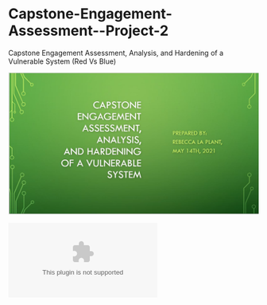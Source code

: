 # Capstone-Engagement-Assessment--Project-2
Capstone Engagement Assessment, Analysis, and Hardening of a Vulnerable System (Red Vs Blue)

![grab.JPG](https://github.com/rlaplant88/Capstone-Engagement-Assessment--Project-2/blob/58217508b26410e8634bea9996afd7f28e70e7d8/grab.JPG)

![Capstone Engagement.pptx](https://github.com/rlaplant88/Capstone-Engagement-Assessment--Project-2/blob/928921d05464b989b994cd74bc80b87085b56b2c/Capstone%20Engagement.pptx)

